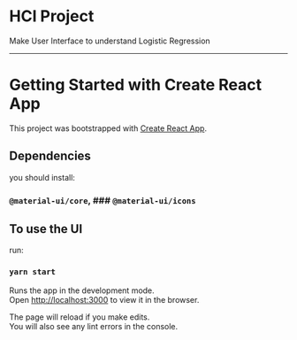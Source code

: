 # HCI Project 

Make User Interface to understand Logistic Regression

---

# Getting Started with Create React App

This project was bootstrapped with [Create React App](https://github.com/facebook/create-react-app).

## Dependencies

you should install:

### `@material-ui/core`, ### `@material-ui/icons`


## To use the UI

run:

### `yarn start`

Runs the app in the development mode.\
Open [http://localhost:3000](http://localhost:3000) to view it in the browser.

The page will reload if you make edits.\
You will also see any lint errors in the console.
